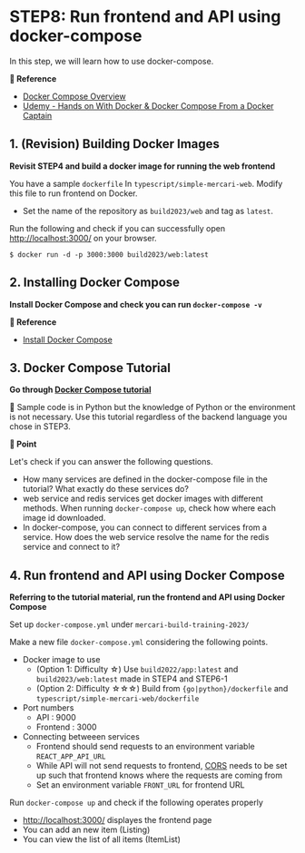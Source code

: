 # STEP8: Run frontend and API using docker-compose
In this step, we will learn how to use docker-compose.

**:book: Reference**

* [Docker Compose Overview](https://docs.docker.com/compose/)
* [Udemy - Hands on With Docker & Docker Compose From a Docker Captain](https://www.udemy.com/course/hands-on-with-docker-and-docker-compose/)

## 1. (Revision) Building Docker Images

**Revisit STEP4 and build a docker image for running the web frontend**

You have a sample `dockerfile` In `typescript/simple-mercari-web`. Modify this file to run frontend on Docker.

* Set the name of the repository as `build2023/web` and tag as `latest`.

Run the following and check if you can successfully open [http://localhost:3000/](http://localhost:3000/) on your browser.

`$ docker run -d -p 3000:3000 build2023/web:latest`


## 2. Installing Docker Compose
**Install Docker Compose and check you can run `docker-compose -v`**

**:book: Reference**

* [Install Docker Compose](https://docs.docker.com/compose/install/)

## 3. Docker Compose Tutorial
**Go through [Docker Compose tutorial](https://docs.docker.com/compose/gettingstarted/)**

:pushpin: Sample code is in Python but the knowledge of Python or the environment is not necessary. Use this tutorial regardless of the backend language you chose in STEP3.

**:beginner: Point**

Let's check if you can answer the following questions.

* How many services are defined in the docker-compose file in the tutorial? What exactly do these services do?
* web service and redis services get docker images with different methods. When running `docker-compose up`, check how where each image id downloaded.
* In docker-compose, you can connect to different services from a service. How does the web service resolve the name for the redis service and connect to it?

## 4. Run frontend and API using Docker Compose
**Referring to the tutorial material, run the frontend and API using Docker Compose**


Set up `docker-compose.yml` under `mercari-build-training-2023/`

Make a new file `docker-compose.yml` considering the following points.

* Docker image to use
    * (Option 1: Difficulty ☆) Use `build2022/app:latest` and `build2023/web:latest` made in STEP4 and STEP6-1
    * (Option 2: Difficulty ☆☆☆) Build from `{go|python}/dockerfile` and `typescript/simple-mercari-web/dockerfile`
* Port numbers
    * API : 9000
    * Frontend : 3000
* Connecting betweeen services
    * Frontend should send requests to an environment variable `REACT_APP_API_URL`
    * While API will not send requests to frontend, [CORS](https://developer.mozilla.org/ja/docs/Web/HTTP/CORS) needs to be set up such that frontend knows where the requests are coming from
    * Set an environment variable `FRONT_URL` for frontend URL


Run `docker-compose up` and check if the following operates properly
- [http://localhost:3000/](http://localhost:3000/) displayes the frontend page
- You can add an new item (Listing)
- You can view the list of all items (ItemList)
